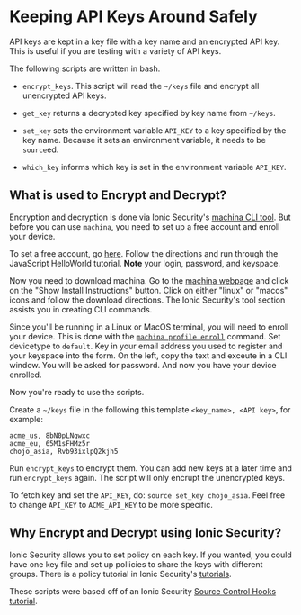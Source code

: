 # Keeping API Keys Around Safely

API keys are kept in a key file with a key name and an encrypted API key.  This is useful if you are
testing with a variety of API keys.

The following scripts are written in bash.

* `encrypt_keys`.  This script will read the `~/keys` file and encrypt all unencrypted API keys.

* `get_key` returns a decrypted key specified by key name from `~/keys`.

* `set_key` sets the environment variable `API_KEY` to a key specified by the key name.
Because it sets an environment variable, it needs to be `source`ed.

* `which_key` informs which key is set in the environment variable `API_KEY`.

## What is used to Encrypt and Decrypt?

Encryption and decryption is done via Ionic Security's 
[machina CLI tool](https://dev.ionic.com/tools/machina). But before you can use `machina`, you need to
set up a free account and enroll your device.

To set a free account, go [here](https://ionic.com/start-for-free/).  Follow the directions and run
through the JavaScript HelloWorld tutorial.  **Note** your login, password, and keyspace.

Now you need to download machina.  Go to the [machina webpage](https://dev.ionic.com/tools/machina) and
click on the "Show Install Instructions" button. Click on either "linux" or "macos" icons and follow
the download directions.  The Ionic Security's tool section assists you in creating CLI commands.

Since you'll be running in a Linux or MacOS terminal, you will need to enroll your device.  This is
done with the [`machina profile enroll`](https://dev.ionic.com/tools/machina/profile_enroll) command.
Set devicetype to `default`.  Key in your email address you used to register and your keyspace into
the form.  On the left, copy the text and exceute in a CLI window. You will be asked for password.
And now you have your device enrolled.

Now you're ready to use the scripts.

Create a `~/keys` file in the following this template `<key_name>, <API key>`, for example:

```
acme_us, 8bN0pLNqwxc
acme_eu, 65M1sFHMz5r
chojo_asia, Rvb93ixlpQ2kjh5
```
Run `encrypt_keys` to encrypt them.  You can add new keys at a later time and run `encrypt_keys` again.
The script will only encrupt the unencrypted keys.

To fetch key and set the `API_KEY`, do: `source set_key chojo_asia`.  Feel free to change `API_KEY` to
`ACME_API_KEY` to be more specific.

## Why Encrypt and Decrypt using Ionic Security?
Ionic Security allows you to set policy on each key.  If you wanted, you could have one key file and
set up pollicies to share the keys with different groups.  There is a policy tutorial in Ionic
Security's [tutorials](https://dev.ionic.com/tutorials).

These scripts were based off of an Ionic Security
[Source Control Hooks tutorial](https://dev.ionic.com/tutorials/sdk-advanced/source-control).
